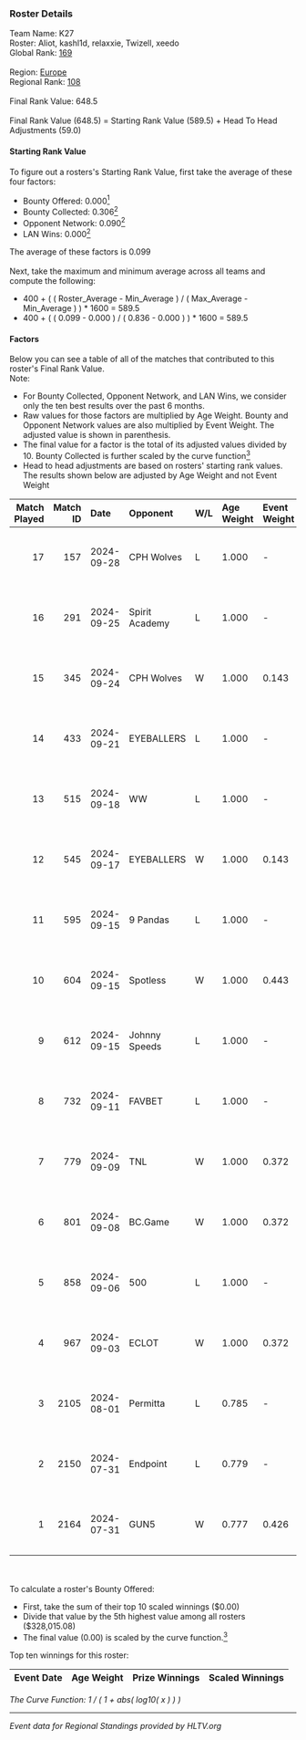 ### Roster Details<br />
Team Name: K27<br />
Roster: Aliot, kashl1d, relaxxie, Twizell, xeedo<br />
Global Rank: [169](../../standings_global_2024_10_02.md)<br />
<br />
Region: [Europe]( ../../standings_europe_2024_10_02.md)<br />
Regional Rank: [108]( ../../standings_europe_2024_10_02.md)<br />
<br />
Final Rank Value:  648.5<br />
<br />
Final Rank Value (648.5) = Starting Rank Value (589.5) + Head To Head Adjustments (59.0)<br />

#### Starting Rank Value<br />
To figure out a rosters's Starting Rank Value, first take the average of these four factors:<br />
- Bounty Offered: 0.000[<sup>1</sup>](#table2)
- Bounty Collected: 0.306[<sup>2</sup>](#table1)
- Opponent Network: 0.090[<sup>2</sup>](#table1)
- LAN Wins: 0.000[<sup>2</sup>](#table1)

The average of these factors is 0.099<br />
<br />
Next, take the maximum and minimum average across all teams and compute the following:<br />
- 400 + ( ( Roster_Average - Min_Average ) / ( Max_Average - Min_Average ) ) * 1600 = 589.5
- 400 + ( ( 0.099 - 0.000 ) / ( 0.836 - 0.000 ) ) * 1600 = 589.5


#### Factors<br />
Below you can see a table of all of the matches that contributed to this roster's Final Rank Value.<br />
Note:<br />

- For Bounty Collected, Opponent Network, and LAN Wins, we consider only the ten best results over the past 6 months.
- Raw values for those factors are multiplied by Age Weight. Bounty and Opponent Network values are also multiplied by Event Weight. The adjusted value is shown in parenthesis.
- The final value for a factor is the total of its adjusted values divided by 10. Bounty Collected is further scaled by the curve function[<sup>3</sup>](#curveFunction)
- Head to head adjustments are based on rosters' starting rank values. The results shown below are adjusted by Age Weight and not Event Weight
<span id="table1"></span><br />


| Match Played | Match ID | Date       | Opponent       | W/L | Age Weight | Event Weight | Bounty Collected | Opponent Network | LAN Wins  | H2H Adj. | Roster                                   |
| -: | -: | :- | :- | :- | :- | :- | :- | :- | :- | -: | :- |
|           17 |      157 | 2024-09-28 | CPH Wolves     | L   | 1.000      | -            | -                | -                | -         |    -6.22 | Aliot, kashl1d, relaxxie, Twizell, xeedo |
|           16 |      291 | 2024-09-25 | Spirit Academy | L   | 1.000      | -            | -                | -                | -         |    -5.31 | Aliot, kashl1d, relaxxie, Twizell, xeedo |
|           15 |      345 | 2024-09-24 | CPH Wolves     | W   | 1.000      | 0.143        | 0.008 (0.001)    | 0.831 (0.119)    | 0 (0.000) |    25.74 | Aliot, kashl1d, relaxxie, Twizell, xeedo |
|           14 |      433 | 2024-09-21 | EYEBALLERS     | L   | 1.000      | -            | -                | -                | -         |   -12.32 | Aliot, kashl1d, relaxxie, Twizell, xeedo |
|           13 |      515 | 2024-09-18 | WW             | L   | 1.000      | -            | -                | -                | -         |   -19.93 | Aliot, kashl1d, relaxxie, Twizell, xeedo |
|           12 |      545 | 2024-09-17 | EYEBALLERS     | W   | 1.000      | 0.143        | 0.000 (0.000)    | 0.479 (0.068)    | 0 (0.000) |    18.65 | Aliot, kashl1d, relaxxie, Twizell, xeedo |
|           11 |      595 | 2024-09-15 | 9 Pandas       | L   | 1.000      | -            | -                | -                | -         |    -2.31 | Aliot, kashl1d, relaxxie, Twizell, xeedo |
|           10 |      604 | 2024-09-15 | Spotless       | W   | 1.000      | 0.443        | 0.000 (0.000)    | 0.000 (0.000)    | 0 (0.000) |     6.21 | Aliot, kashl1d, relaxxie, Twizell, xeedo |
|            9 |      612 | 2024-09-15 | Johnny Speeds  | L   | 1.000      | -            | -                | -                | -         |    -3.58 | Aliot, kashl1d, relaxxie, Twizell, xeedo |
|            8 |      732 | 2024-09-11 | FAVBET         | L   | 1.000      | -            | -                | -                | -         |    -6.55 | Aliot, kashl1d, relaxxie, Twizell, xeedo |
|            7 |      779 | 2024-09-09 | TNL            | W   | 1.000      | 0.372        | 0.002 (0.001)    | 0.094 (0.035)    | 0 (0.000) |    15.88 | Aliot, kashl1d, relaxxie, Twizell, xeedo |
|            6 |      801 | 2024-09-08 | BC.Game        | W   | 1.000      | 0.372        | 0.017 (0.006)    | 0.240 (0.089)    | 0 (0.000) |    24.84 | Aliot, kashl1d, relaxxie, Twizell, xeedo |
|            5 |      858 | 2024-09-06 | 500            | L   | 1.000      | -            | -                | -                | -         |   -16.61 | Aliot, kashl1d, relaxxie, Twizell, xeedo |
|            4 |      967 | 2024-09-03 | ECLOT          | W   | 1.000      | 0.372        | 0.060 (0.022)    | 0.693 (0.258)    | 0 (0.000) |    27.95 | Aliot, kashl1d, relaxxie, Twizell, xeedo |
|            3 |     2105 | 2024-08-01 | Permitta       | L   | 0.785      | -            | -                | -                | -         |    -3.98 | Aliot, kashl1d, relaxxie, Twizell, xeedo |
|            2 |     2150 | 2024-07-31 | Endpoint       | L   | 0.779      | -            | -                | -                | -         |    -4.18 | Aliot, kashl1d, relaxxie, Twizell, xeedo |
|            1 |     2164 | 2024-07-31 | GUN5           | W   | 0.777      | 0.426        | 0.071 (0.024)    | 1.000 (0.331)    | 0 (0.000) |    20.68 | Aliot, kashl1d, relaxxie, Twizell, xeedo |

<br />
<span id="table2"></span><br />
To calculate a roster's Bounty Offered:<br />

- First, take the sum of their top 10 scaled winnings ($0.00)
- Divide that value by the 5th highest value among all rosters ($328,015.08)
- The final value (0.00) is scaled by the curve function.[<sup>3</sup>](#curveFunction)

Top ten winnings for this roster:<br />

| Event Date | Age Weight | Prize Winnings | Scaled Winnings |
| :- | -: | :- | :- |


<span id="curveFunction"></span>_The Curve Function: 1 / ( 1 + abs( log10( x ) ) )_<br />

---
_Event data for Regional Standings provided by HLTV.org_<br />
